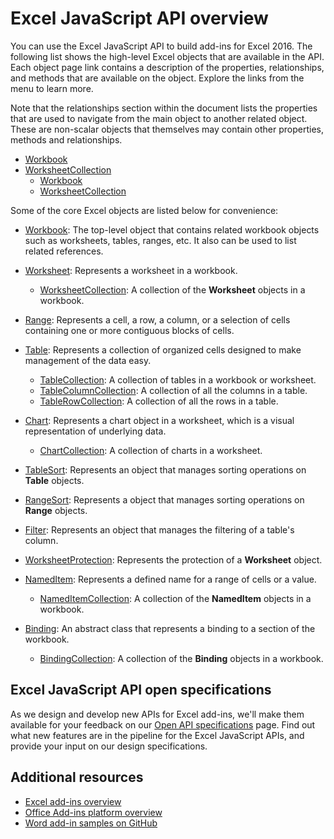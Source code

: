 # Excel JavaScript API overview

You can use the Excel JavaScript API to build add-ins for Excel 2016. The following list shows the high-level Excel objects that are available in the API. Each object page link contains a description of the properties, relationships, and methods that are available on the object. Explore the links from the menu to learn more.

Note that the relationships section within the document lists the properties that are used to navigate from the main object to another related object. These are non-scalar objects that themselves may contain other properties, methods and relationships.

- [Workbook](../../api/excel/excel.workbook)
- [WorksheetCollection](../../api/excel/excel.worksheetcollection)
    - [Workbook](../../api/excel/excel.workbook)
    - [WorksheetCollection](../../api/excel/excel.worksheetcollection)


Some of the core Excel objects are listed below for convenience: 

* [Workbook](../../api/excel/excel.workbook): The top-level object that contains related workbook objects such as worksheets, tables, ranges, etc. It also can be used to list related references.

* [Worksheet](../../api/excel/excel.worksheet): Represents a worksheet in a workbook. 
  * [WorksheetCollection](../../api/excel/excel.worksheetcollection): A collection of the **Worksheet** objects in a workbook.

* [Range](../../api/excel/excel.range): Represents a cell, a row, a column, or a selection of cells containing one or more contiguous blocks of cells.

* [Table](../../api/excel/excel.table): Represents a collection of organized cells designed to make management of the data easy.
  * [TableCollection](../../api/excel/excel.tablecollection): A collection of tables in a workbook or worksheet.
  * [TableColumnCollection](../../api/excel/excel.tablecolumncollection): A collection of all the columns in a table.
  * [TableRowCollection](../../api/excel/excel.tablerowcollection): A collection of all the rows in a table.

* [Chart](../../api/excel/excel.chart): Represents a chart object in a worksheet, which is a visual representation of underlying data.
  * [ChartCollection](../../api/excel/excel.chartcollection): A collection of charts in a worksheet.

* [TableSort](../../api/excel/excel.tablesort): Represents an object that manages sorting operations on **Table** objects.

* [RangeSort](../../api/excel/excel.rangesort): Represents a object that manages sorting operations on **Range** objects.

* [Filter](../../api/excel/excel.filter): Represents an object that manages the filtering of a table's column.

* [WorksheetProtection](../../api/excel/excel.worksheetprotection): Represents the protection of a **Worksheet** object.

* [NamedItem](../../api/excel/excel.nameditem): Represents a defined name for a range of cells or a value. 
  * [NamedItemCollection](../../api/excel/excel.nameditemcollection): A collection of the **NamedItem** objects in a workbook.

* [Binding](../../api/excel/excel.binding): An abstract class that represents a binding to a section of the workbook.
  * [BindingCollection](../../api/excel/excel.bindingcollection): A collection of the **Binding** objects in a workbook.

## Excel JavaScript API open specifications

As we design and develop new APIs for Excel add-ins, we'll make them available for your feedback on our [Open API specifications](../openspec.md) page. Find out what new features are in the pipeline for the Excel JavaScript APIs, and provide your input on our design specifications.

## Additional resources

* [Excel add-ins overview](https://docs.microsoft.com/en-us/office/dev/add-ins/excel/excel-add-ins-overview)
* [Office Add-ins platform overview](https://docs.microsoft.com/en-us/office/dev/add-ins/overview/office-add-ins)
* [Word add-in samples on GitHub](https://github.com/OfficeDev?utf8=%E2%9C%93&query=Excel)
